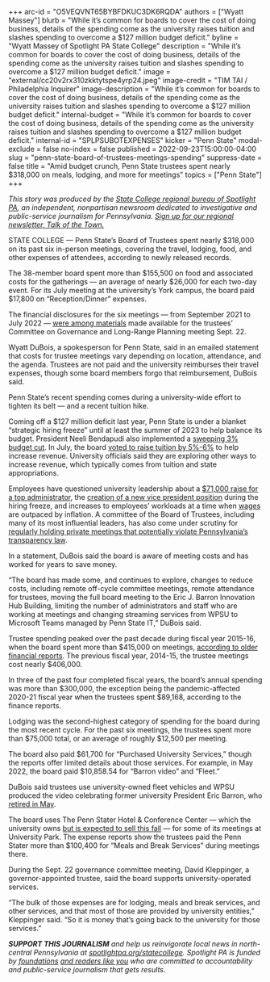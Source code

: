 +++
arc-id = "O5VEQVNT65BYBFDKUC3DK6RQDA"
authors = ["Wyatt Massey"]
blurb = "While it’s common for boards to cover the cost of doing business, details of the spending come as the university raises tuition and slashes spending to overcome a $127 million budget deficit."
byline = "Wyatt Massey of Spotlight PA State College"
description = "While it’s common for boards to cover the cost of doing business, details of the spending come as the university raises tuition and slashes spending to overcome a $127 million budget deficit."
image = "external/cc20v2rx310zkktytspe4yrp24.jpeg"
image-credit = "TIM TAI / Philadelphia Inquirer"
image-description = "While it’s common for boards to cover the cost of doing business, details of the spending come as the university raises tuition and slashes spending to overcome a $127 million budget deficit."
internal-budget = "While it’s common for boards to cover the cost of doing business, details of the spending come as the university raises tuition and slashes spending to overcome a $127 million budget deficit."
internal-id = "SPLPSUBOTEXPENSES"
kicker = "Penn State"
modal-exclude = false
no-index = false
published = 2022-09-23T15:00:00-04:00
slug = "penn-state-board-of-trustees-meetings-spending"
suppress-date = false
title = "Amid budget crunch, Penn State trustees spent nearly $318,000 on meals, lodging, and more for meetings"
topics = ["Penn State"]
+++

<i>This story was produced by the </i><a href="https://www.spotlightpa.org/statecollege"><i>State College regional bureau of Spotlight PA</i></a><i>, an independent, nonpartisan newsroom dedicated to investigative and public-service journalism for Pennsylvania. </i><a href="https://www.spotlightpa.org/newsletters/talkofthetown"><i>Sign up for our regional newsletter, Talk of the Town.</i></a>

STATE COLLEGE — Penn State’s Board of Trustees spent nearly $318,000 on its past six in-person meetings, covering the travel, lodging, food, and other expenses of attendees, according to newly released records.

The 38-member board spent more than $155,500 on food and associated costs for the gatherings — an average of nearly $26,000 for each two-day event. For its July meeting at the university’s York campus, the board paid $17,800 on “Reception/Dinner” expenses.

The financial disclosures for the six meetings — from September 2021 to July 2022 — <a href="https://cpb-us-e1.wpmucdn.com/sites.psu.edu/dist/7/64540/files/2022/09/GLRP-Agenda-2022-September.pdf">were among materials</a> made available for the trustees’ Committee on Governance and Long-Range Planning meeting Sept. 22.

Wyatt DuBois, a spokesperson for Penn State, said in an emailed statement that costs for trustee meetings vary depending on location, attendance, and the agenda. Trustees are not paid and the university reimburses their travel expenses, though some board members forgo that reimbursement, DuBois said.

<script src="https://www.spotlightpa.org/embed.js" async></script><div data-spl-embed-version="1" data-spl-src="https://www.spotlightpa.org/embeds/newsletter/?cta=Sign%20up%20for%20our%20new%20regional%20newsletter%2C%20%3Cb%3ETalk%20of%20the%20Town%3C%2Fb%3E%2C%20and%20get%20all%20the%20news%20and%20notes%20from%20State%20College%20and%20north-central%20PA.&button=Sign%20Up%20Now&preselect=state_college&eyebrow=DON'T%20MISS%20A%20BEAT"></div>

Penn State’s recent spending comes during a university-wide effort to tighten its belt — and a recent tuition hike.

Coming off a $127 million deficit last year, Penn State is under a blanket “strategic hiring freeze” until at least the summer of 2023 to help balance its budget. President Neeli Bendapudi also implemented a <a href="https://www.psu.edu/news/administration/story/penn-state-leaders-discuss-budget-and-tuition-student-and-family-town-hall/">sweeping 3% budget cut</a>. In July, the board <a href="https://www.psu.edu/news/administration/story/board-trustees-approves-2022-23-tuition-schedules-general-salary-increases/">voted to raise tuition by 5%-6%</a> to help increase revenue. University officials said they are exploring other ways to increase revenue, which typically comes from tuition and state appropriations.

Employees have questioned university leadership about a <a href="https://www.centredaily.com/news/local/education/penn-state/article264138616.html">$71,000 raise for a top administrator</a>, the <a href="https://www.spotlightpa.org/statecollege/2022/09/penn-state-transparency-matt-melvin-hiring-freeze/">creation of a new vice president position</a> during the hiring freeze, and increases to employees’ workloads at a time when <a href="https://www.wesa.fm/education/2022-07-22/penn-states-planning-a-2-5-salary-increase-for-employees">wages</a> are outpaced by inflation. A committee of the Board of Trustees, including many of its most influential leaders, has also come under scrutiny for <a href="https://www.spotlightpa.org/statecollege/2022/09/penn-state-board-of-trustees-sunshine-act-public-meetings/">regularly holding private meetings that potentially violate Pennsylvania’s transparency law</a>.

In a statement, DuBois said the board is aware of meeting costs and has worked for years to save money.

“The board has made some, and continues to explore, changes to reduce costs, including remote off-cycle committee meetings, remote attendance for trustees, moving the full board meeting to the Eric J. Barron Innovation Hub Building, limiting the number of administrators and staff who are working at meetings and changing streaming services from WPSU to Microsoft Teams managed by Penn State IT,” DuBois said.

Trustee spending peaked over the past decade during fiscal year 2015-16, when the board spent more than $415,000 on meetings, <a href="https://cpb-us-e1.wpmucdn.com/sites.psu.edu/dist/7/64540/files/2020/02/may2019glrpagenda.pdf">according to older financial reports</a>. The previous fiscal year, 2014-15, the trustee meetings cost nearly $406,000.

In three of the past four completed fiscal years, the board’s annual spending was more than $300,000, the exception being the pandemic-affected 2020-21 fiscal year when the trustees spent $89,168, according to the finance reports.

Lodging was the second-highest category of spending for the board during the most recent cycle. For the past six meetings, the trustees spent more than $75,000 total, or an average of roughly $12,500 per meeting.

The board also paid $61,700 for “Purchased University Services,” though the reports offer limited details about those services. For example, in May 2022, the board paid $10,858.54 for “Barron video” and “Fleet.”

DuBois said trustees use university-owned fleet vehicles and WPSU produced the video celebrating former university President Eric Barron, who <a href="https://www.psu.edu/news/administration/story/penn-state-community-local-and-state-leaders-pay-tribute-president-barron/">retired in May</a>.

<script src="https://www.spotlightpa.org/embed.js" async></script><div data-spl-embed-version="1" data-spl-src="https://www.spotlightpa.org/embeds/donate/"></div>

The board uses The Penn Stater Hotel &amp; Conference Center — which the university owns <a href="https://www.centredaily.com/news/local/education/penn-state/article263019363.html">but is expected to sell this fall</a> — for some of its meetings at University Park. The expense reports show the trustees paid the Penn Stater more than $100,400 for “Meals and Break Services” during meetings there.

During the Sept. 22 governance committee meeting, David Kleppinger, a governor-appointed trustee, said the board supports university-operated services.

“The bulk of those expenses are for lodging, meals and break services, and other services, and that most of those are provided by university entities,” Kleppinger said. “So it is money that’s going back to the university for those services.”

<i><b>SUPPORT THIS JOURNALISM</b></i><i> and help us reinvigorate local news in north-central Pennsylvania at </i><a href="https://spotlightpa.fundjournalism.org/donate?campaign=701Dn000000Ygq1IAC&utm_source=www.spotlightpa.org&utm_medium=statecollege:section&utm_campaign=statecollege:main"><i>spotlightpa.org/statecollege</i></a><i>. Spotlight PA is funded by </i><a href="https://www.spotlightpa.org/support"><i>foundations</i></a><i> </i><a href="https://www.spotlightpa.org/support"><i>and readers like you</i></a><i> who are committed to accountability and public-service journalism that gets results.</i>
